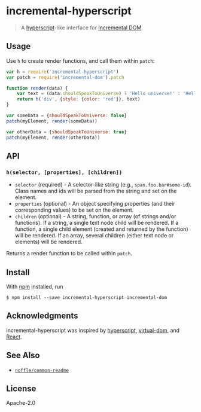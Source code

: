 # incremental-hyperscript

> A [hyperscript](https://github.com/dominictarr/hyperscript)-like interface for [Incremental DOM](https://github.com/google/incremental-dom)

## Usage

Use `h` to create render functions, and call them within `patch`:

```js
var h = require('incremental-hyperscript')
var patch = require('incremental-dom').patch

function render(data) {
    var text = (data.shouldSpeakToUniverse) ? 'Hello universe!' : 'Hello world!'
    return h('div', {style: {color: 'red'}}, text)
}

var someData = {shouldSpeakToUniverse: false}
patch(myElement, render(someData))

var otherData = {shouldSpeakToUniverse: true}
patch(myElement, render(otherData))
```

## API

### `h(selector, [properties], [children])`

* `selector` (required) - A selector-like string (e.g.,
  `span.foo.bar#some-id`). Class names and ids will be parsed from the string
  and set on the element.
* `properties` (optional) - An object specifying properties (and their
  corresponding values) to be set on the element.
* `children` (optional) - A string, function, or array (of strings and/or
  functions). If a string, a single text node child will be rendered. If
  a function, a single child element (created and returned by the function)
  will be rendered. If an array, several children (either text node or
  elements) will be rendered.

Returns a render function to be called within `patch`.

## Install

With [npm](https://npmjs.org/) installed, run

```
$ npm install --save incremental-hyperscript incremental-dom
```

## Acknowledgments

incremental-hyperscript was inspired by
[hyperscript](https://github.com/dominictarr/hyperscript),
[virtual-dom](https://github.com/Matt-Esch/virtual-dom), and
[React](https://facebook.github.io/react/).

## See Also

- [`noffle/common-readme`](https://github.com/noffle/common-readme)

## License

Apache-2.0

